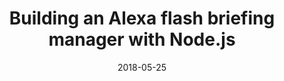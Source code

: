---
date: 2018-05-25
title: Building an Alexa flash briefing manager with Node.js
video_id: OqMwmXag7-Q
description: Create flash briefing skill and feed in Amazon Alexa.
categories:
  - Amazon-Alexa
resources:
  - name: Source code
    link: https://github.com/skilltemplates/
  - name: Dabble Lab
    link: https://dabblelab.com
type: Video
set: 
set_order: 63
---